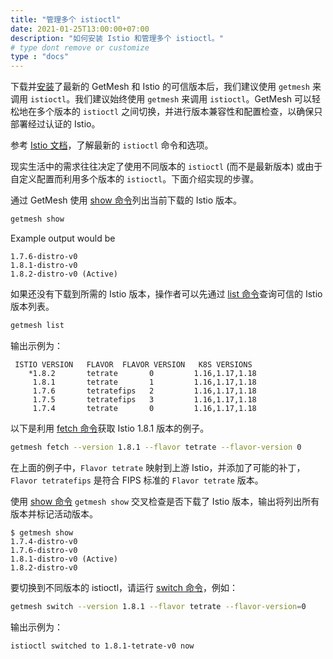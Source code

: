 ```yaml
---
title: "管理多个 istioctl"
date: 2021-01-25T13:00:00+07:00
description: "如何安装 Istio 和管理多个 istioctl。"
# type dont remove or customize
type : "docs"
---
```


下载并[安装](/getmesh-cli/install-istio)了最新的 GetMesh 和 Istio 的可信版本后，我们建议使用 `getmesh` 来调用 `istioctl`。我们建议始终使用 `getmesh` 来调用 `istioctl`。GetMesh 可以轻松地在多个版本的 `istioctl` 之间切换，并进行版本兼容性和配置检查，以确保只部署经过认证的 Istio。

参考 [Istio 文档](https://istio.io/latest/docs/reference/commands/istioctl)，了解最新的 `istioctl` 命令和选项。

现实生活中的需求往往决定了使用不同版本的 `istioctl` (而不是最新版本) 或由于自定义配置而利用多个版本的 `istioctl`。下面介绍实现的步骤。

通过 GetMesh 使用 [show 命令](/getmesh-cli/reference/getmesh_show)列出当前下载的 Istio 版本。

```sh
getmesh show
```

Example output would be

```text
1.7.6-distro-v0
1.8.1-distro-v0
1.8.2-distro-v0 (Active)
```

如果还没有下载到所需的 Istio 版本，操作者可以先通过 [list 命令](/getmesh-cli/reference/getmesh_list)查询可信的 Istio 版本列表。

```sh
getmesh list
```

输出示例为：

```text
 ISTIO VERSION   FLAVOR  FLAVOR VERSION   K8S VERSIONS  
    *1.8.2       tetrate       0         1.16,1.17,1.18  
     1.8.1       tetrate       1         1.16,1.17,1.18  
     1.7.6       tetratefips   2         1.16,1.17,1.18  
     1.7.5       tetratefips   3         1.16,1.17,1.18  
     1.7.4       tetrate       0         1.16,1.17,1.18  
```

以下是利用 [fetch 命令](/getmesh-cli/reference/getmesh_fetch)获取 Istio 1.8.1 版本的例子。

```sh
getmesh fetch --version 1.8.1 --flavor tetrate --flavor-version 0 
```

在上面的例子中，`Flavor tetrate` 映射到上游 Istio，并添加了可能的补丁，`Flavor tetratefips` 是符合 FIPS 标准的 `Flavor tetrate` 版本。

使用 [show 命令](/getmesh-cli/reference/getmesh_show) `getmesh show` 交叉检查是否下载了 Istio 版本，输出将列出所有版本并标记活动版本。

```text
$ getmesh show
1.7.4-distro-v0
1.7.6-distro-v0
1.8.1-distro-v0 (Active)
1.8.2-distro-v0
```

要切换到不同版本的 istioctl，请运行 [switch 命令](/getmesh-cli/reference/getmesh_switch)，例如：

```sh
getmesh switch --version 1.8.1 --flavor tetrate --flavor-version=0
```

输出示例为：

```sh
istioctl switched to 1.8.1-tetrate-v0 now
```


